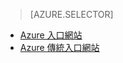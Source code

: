 > [AZURE.SELECTOR]
- [Azure 入口網站](../articles/storage/storage-import-export-service.md)
- [Azure 傳統入口網站](../articles/storage/storage-import-export-service-classic-portal.md)



